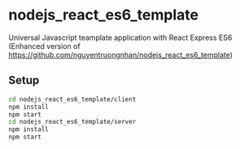 # nodejs_react_es6_template
Universal Javascript teamplate application with React Express ES6 (Enhanced version of https://github.com/nguyentruongnhan/nodejs_react_es6_template)

## Setup

```bash
cd nodejs_react_es6_template/client
npm install
npm start
cd nodejs_react_es6_template/server
npm install
npm start
```

